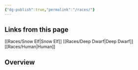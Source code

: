 ```yaml
---
{"dg-publish":true,"permalink":"/races/"}
---
```


## Links from this page
[[Races/Snow Elf\|Snow Elf]]
[[Races/Deep Dwarf\|Deep Dwarf]]
[[Races/Human\|Human]]
## Overview